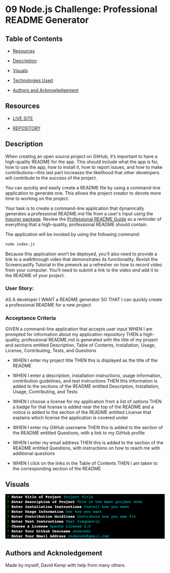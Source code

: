 # 09 Node.js Challenge: Professional README Generator

## Table of Contents

- [Resources](#resources)

- [Description](#description)

- [Visuals](#visuals)

- [Technologies Used](#technologies-used)

- [Authors and Acknowledgement](#authors-and-acknowledgement)

## Resources

- [LIVE SITE](https://okdavekk.github.io/readme-generator/)

- [REPOSITORY](https://github.com/okdavekk/readme-generator)



## Description
When creating an open source project on GitHub, it’s important to have a high-quality README for the app. This should include what the app is for, how to use the app, how to install it, how to report issues, and how to make contributions&mdash;this last part increases the likelihood that other developers will contribute to the success of the project. 

You can quickly and easily create a README file by using a command-line application to generate one. This allows the project creator to devote more time to working on the project.

Your task is to create a command-line application that dynamically generates a professional README.md file from a user's input using the [Inquirer package](https://www.npmjs.com/package/inquirer). Review the [Professional README Guide](https://coding-boot-camp.github.io/full-stack/github/professional-readme-guide) as a reminder of everything that a high-quality, professional README should contain. 

The application will be invoked by using the following command:

```bash
node index.js
```

Because this application won’t be deployed, you’ll also need to provide a link to a walkthrough video that demonstrates its functionality. Revisit the Screencastify Tutorial in the prework as a refresher on how to record video from your computer. You’ll need to submit a link to the video _and_ add it to the README of your project.

### User Story:
AS A developer
I WANT a README generator
SO THAT I can quickly create a professional README for a new project

### Acceptance Criteria
GIVEN a command-line application that accepts user input WHEN I am prompted for information about my application repository THEN a high-quality, professional README.md is generated with the title of my project and sections entitled Description, Table of Contents, Installation, Usage, License, Contributing, Tests, and Questions

- WHEN I enter my project title THEN this is displayed as the title of the README

- WHEN I enter a description, installation instructions, usage information, contribution guidelines, and test instructions THEN this information is added to the sections of the README entitled Description, Installation, Usage, Contributing, and Tests

- WHEN I choose a license for my application from a list of options THEN a badge for that license is added near the top of the README and a notice is added to the section of the README entitled License that explains which license the application is covered under

- WHEN I enter my GitHub username THEN this is added to the section of the README entitled Questions, with a link to my GitHub profile

- WHEN I enter my email address THEN this is added to the section of the README entitled Questions, with instructions on how to reach me with additional questions

- WHEN I click on the links in the Table of Contents THEN I am taken to the corresponding section of the README

## Visuals

![Command Line Still](./Media/command-line-example.png)


## Authors and Acknoledgement
Made by myself, David Kemp with help from many others.